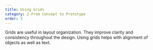 ```yaml
---
title: Using Grids
category: 2-From Concept to Prototype
order: 3
---
```


Grids are useful in layout organization. They improve clarity and consistency throughout the design. Using grids helps with alignment of objects as well as text.  



